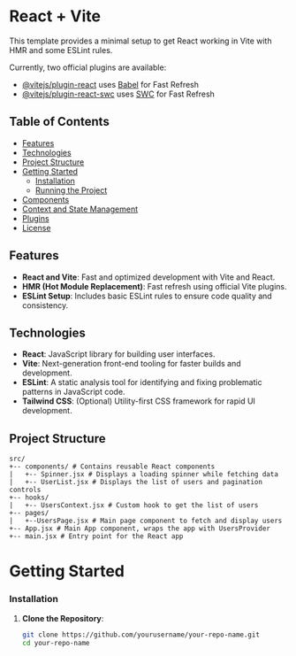 # React + Vite

This template provides a minimal setup to get React working in Vite with HMR and some ESLint rules.

Currently, two official plugins are available:

- [@vitejs/plugin-react](https://github.com/vitejs/vite-plugin-react/blob/main/packages/plugin-react/README.md) uses [Babel](https://babeljs.io/) for Fast Refresh
- [@vitejs/plugin-react-swc](https://github.com/vitejs/vite-plugin-react-swc) uses [SWC](https://swc.rs/) for Fast Refresh
## Table of Contents

- [Features](#features)
- [Technologies](#technologies)
- [Project Structure](#project-structure)
- [Getting Started](#getting-started)
  - [Installation](#installation)
  - [Running the Project](#running-the-project)
- [Components](#components)
- [Context and State Management](#context-and-state-management)
- [Plugins](#plugins)
- [License](#license)

## Features

- **React and Vite**: Fast and optimized development with Vite and React.
- **HMR (Hot Module Replacement)**: Fast refresh using official Vite plugins.
- **ESLint Setup**: Includes basic ESLint rules to ensure code quality and consistency.

## Technologies

- **React**: JavaScript library for building user interfaces.
- **Vite**: Next-generation front-end tooling for faster builds and development.
- **ESLint**: A static analysis tool for identifying and fixing problematic patterns in JavaScript code.
- **Tailwind CSS**: (Optional) Utility-first CSS framework for rapid UI development.

## Project Structure

```
src/
+-- components/ # Contains reusable React components
|   +-- Spinner.jsx # Displays a loading spinner while fetching data
|   +-- UserList.jsx # Displays the list of users and pagination controls
+-- hooks/
|   +-- UsersContext.jsx # Custom hook to get the list of users
+-- pages/
|   +--UsersPage.jsx # Main page component to fetch and display users
+-- App.jsx # Main App component, wraps the app with UsersProvider
+-- main.jsx # Entry point for the React app
```

# Getting Started

### Installation

1. **Clone the Repository**:
   ```bash
   git clone https://github.com/yourusername/your-repo-name.git
   cd your-repo-name
